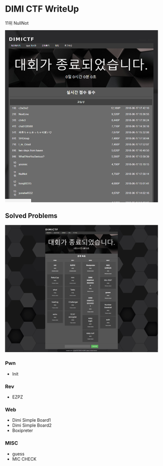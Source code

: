# DIMI CTF WriteUp

11위 NullNot

![Image](./images/Rank.png)

## Solved Problems

![Image](./images/Probs.png)

### Pwn
- Init

### Rev
- EZPZ

### Web
- Dimi Simple Board1
- Dimi Simple Board2
- Boxipreter

### MISC
- guess
- MIC CHECK